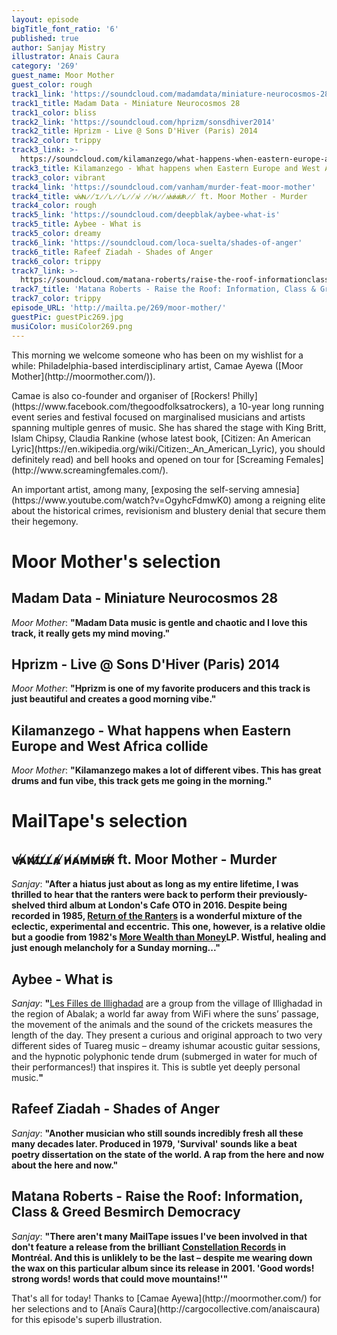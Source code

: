 ```yaml
---
layout: episode
bigTitle_font_ratio: '6'
published: true
author: Sanjay Mistry
illustrator: Anais Caura
category: '269'
guest_name: Moor Mother
guest_color: rough
track1_link: 'https://soundcloud.com/madamdata/miniature-neurocosmos-28'
track1_title: Madam Data - Miniature Neurocosmos 28
track1_color: bliss
track2_link: 'https://soundcloud.com/hprizm/sonsdhiver2014'
track2_title: Hprizm - Live @ Sons D'Hiver (Paris) 2014
track2_color: trippy
track3_link: >-
  https://soundcloud.com/kilamanzego/what-happens-when-eastern-europe-and-west-africa-collide-stbb-494
track3_title: Kilamanzego - What happens when Eastern Europe and West Africa collide
track3_color: vibrant
track4_link: 'https://soundcloud.com/vanham/murder-feat-moor-mother'
track4_title: ᴠ̷̸ᴀ̷̸ɴ̷̸ɪ̷̸ʟ̷̸ʟ̷̸ᴀ̷̸ ̷̸ʜ̷̸ᴀ̷̸ᴍ̷̸ᴍ̷̸ᴇ̷̸ʀ̷̸ ft. Moor Mother - Murder
track4_color: rough
track5_link: 'https://soundcloud.com/deepblak/aybee-what-is'
track5_title: Aybee - What is
track5_color: dreamy
track6_link: 'https://soundcloud.com/loca-suelta/shades-of-anger'
track6_title: Rafeef Ziadah - Shades of Anger
track6_color: trippy
track7_link: >-
  https://soundcloud.com/matana-roberts/raise-the-roof-informationclass-greed-besmirch-democracy-12414-810-pm
track7_title: 'Matana Roberts - Raise the Roof: Information, Class & Greed Besmirch Democracy'
track7_color: trippy
episode_URL: 'http://mailta.pe/269/moor-mother/'
guestPic: guestPic269.jpg
musiColor: musiColor269.png
---
```

<p id="introduction">This morning we welcome someone who has been on my wishlist for a while: Philadelphia-based interdisciplinary artist, Camae Ayewa ([Moor Mother](http://moormother.com/)).</p>
<p>Camae is also co-founder and organiser of [Rockers! Philly](https://www.facebook.com/thegoodfolksatrockers), a 10-year long running event series and festival focused on marginalised musicians and artists spanning multiple genres of music. She has shared the stage with King Britt, Islam Chipsy, Claudia Rankine (whose latest book, [Citizen: An American Lyric](https://en.wikipedia.org/wiki/Citizen:_An_American_Lyric), you should definitely read) and bell hooks and opened on tour for [Screaming Females](http://www.screamingfemales.com/).</p>
<p>An important artist, among many, [exposing the self-serving amnesia](https://www.youtube.com/watch?v=OgyhcFdmwK0) among a reigning elite about the historical crimes, revisionism and blustery denial that secure them their hegemony.</p>

# Moor Mother's selection


## Madam Data - Miniature Neurocosmos 28
_Moor Mother_: **"**Madam Data music is gentle and chaotic and I love this track, it really gets my mind moving.**"**

## Hprizm - Live @ Sons D'Hiver (Paris) 2014
_Moor Mother_: **"**Hprizm is one of my favorite producers and this track is just beautiful and creates a good morning vibe.**"**

## Kilamanzego - What happens when Eastern Europe and West Africa collide
_Moor Mother_: **"**Kilamanzego makes a lot of different vibes. This has great drums and fun vibe, this track gets me going in the morning.**"**


# MailTape's selection

## ᴠ̷̸ᴀ̷̸ɴ̷̸ɪ̷̸ʟ̷̸ʟ̷̸ᴀ̷̸ ̷̸ʜ̷̸ᴀ̷̸ᴍ̷̸ᴍ̷̸ᴇ̷̸ʀ̷̸ ft. Moor Mother - Murder
_Sanjay_: **"**After a hiatus just about as long as my entire lifetime, I was thrilled to hear that the ranters were back to perform their previously-shelved third album at London's Cafe OTO in 2016. Despite being recorded in 1985, [Return of the Ranters](http://music.normilhawaiians.com/) is a wonderful mixture of the eclectic, experimental and eccentric. This one, however, is a relative oldie but a goodie from 1982's [More Wealth than Money](https://www.discogs.com/Normil-Hawaiians-More-Wealth-Than-Money/release/685372)LP. Wistful, healing and just enough melancholy for a Sunday morning...**"**

## Aybee - What is
_Sanjay_: **"**[Les Filles de Illighadad](https://www.facebook.com/Illighadad/) are a group from the village of Illighadad in the region of Abalak; a world far away from WiFi where the suns’ passage, the movement of the animals and the sound of the crickets measures the length of the day. They present a curious and original approach to two very different sides of Tuareg music – dreamy ishumar acoustic guitar sessions, and the hypnotic polyphonic tende drum (submerged in water for much of their performances!) that inspires it. This is subtle yet deeply personal music.**"**

## Rafeef Ziadah - Shades of Anger
_Sanjay_: **"**Another musician who still sounds incredibly fresh all these many decades later. Produced in 1979, 'Survival' sounds like a beat poetry dissertation on the state of the world. A rap from the here and now about the here and now.**"**

## Matana Roberts - Raise the Roof: Information, Class & Greed Besmirch Democracy
_Sanjay_: **"**There aren't many MailTape issues I've been involved in that don't feature a release from the brilliant [Constellation Records](http://cstrecords.com/) in Montréal. And this is unliklely to be the last – despite me wearing down the wax on this particular album since its release in 2001. 'Good words! strong words! words that could move mountains!'**"**

<p id="outroduction">That's all for today! Thanks to [Camae Ayewa](http://moormother.com/) for her selections and to [Anaïs Caura](http://cargocollective.com/anaiscaura) for this episode's superb illustration.</p>
